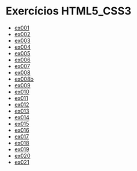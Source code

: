 # Exercícios HTML5_CSS3

<ul>
    <li><a href="https://kryotsz.github.io/Exercicios_Curso_em_Video/HTML5_CSS3/Exercicios/ex001">ex001</a></li>
    <li><a href="https://kryotsz.github.io/Exercicios_Curso_em_Video/HTML5_CSS3/Exercicios/ex002">ex002</a></li>
    <li><a href="https://kryotsz.github.io/Exercicios_Curso_em_Video/HTML5_CSS3/Exercicios/ex003">ex003</a></li>
    <li><a href="https://kryotsz.github.io/Exercicios_Curso_em_Video/HTML5_CSS3/Exercicios/ex004">ex004</a></li>
    <li><a href="https://kryotsz.github.io/Exercicios_Curso_em_Video/HTML5_CSS3/Exercicios/ex005">ex005</a></li>
    <li><a href="https://kryotsz.github.io/Exercicios_Curso_em_Video/HTML5_CSS3/Exercicios/ex006">ex006</a></li>
    <li><a href="https://kryotsz.github.io/Exercicios_Curso_em_Video/HTML5_CSS3/Exercicios/ex007">ex007</a></li>
    <li><a href="https://kryotsz.github.io/Exercicios_Curso_em_Video/HTML5_CSS3/Exercicios/ex008">ex008</a></li>
    <li><a href="https://kryotsz.github.io/Exercicios_Curso_em_Video/HTML5_CSS3/Exercicios/ex008b">ex008b</a></li>
    <li><a href="https://kryotsz.github.io/Exercicios_Curso_em_Video/HTML5_CSS3/Exercicios/ex009">ex009</a></li>
    <li><a href="https://kryotsz.github.io/Exercicios_Curso_em_Video/HTML5_CSS3/Exercicios/ex010">ex010</a></li>
    <li><a href="https://kryotsz.github.io/Exercicios_Curso_em_Video/HTML5_CSS3/Exercicios/ex011">ex011</a></li>
    <li><a href="https://kryotsz.github.io/Exercicios_Curso_em_Video/HTML5_CSS3/Exercicios/ex012">ex012</a></li>
    <li><a href="https://kryotsz.github.io/Exercicios_Curso_em_Video/HTML5_CSS3/Exercicios/ex013">ex013</a></li>
    <li><a href="https://kryotsz.github.io/Exercicios_Curso_em_Video/HTML5_CSS3/Exercicios/ex014">ex014</a></li>
    <li><a href="https://kryotsz.github.io/Exercicios_Curso_em_Video/HTML5_CSS3/Exercicios/ex015">ex015</a></li>
    <li><a href="https://kryotsz.github.io/Exercicios_Curso_em_Video/HTML5_CSS3/Exercicios/ex016">ex016</a></li>
    <li><a href="https://kryotsz.github.io/Exercicios_Curso_em_Video/HTML5_CSS3/Exercicios/ex017">ex017</a></li>
    <li><a href="https://kryotsz.github.io/Exercicios_Curso_em_Video/HTML5_CSS3/Exercicios/ex018">ex018</a></li>
    <li><a href="https://kryotsz.github.io/Exercicios_Curso_em_Video/HTML5_CSS3/Exercicios/ex019">ex019</a></li>
    <li><a href="https://kryotsz.github.io/Exercicios_Curso_em_Video/HTML5_CSS3/Exercicios/ex020">ex020</a></li>
    <li><a href="https://kryotsz.github.io/Exercicios_Curso_em_Video/HTML5_CSS3/Exercicios/ex021">ex021</a></li>
</ul>